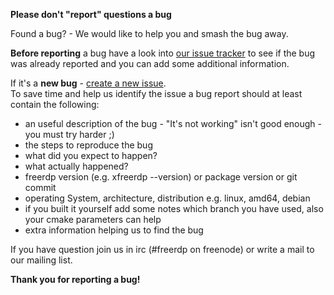 **Please don't "report" questions a bug**

Found a bug? - We would like to help you and smash the bug away.

**Before reporting** a bug have a look into [our issue tracker](https://github.com/FreeRDP/FreeRDP/issues) to see if the bug was already reported and you can add some additional information.

If it's a **new bug** - [create a new issue](https://github.com/FreeRDP/FreeRDP/issues/new).  
To save time and help us identify the issue a bug report should at least contain the following:

* an useful description of the bug - "It's not working" isn't good enough - you must try harder ;)
* the steps to reproduce the bug
* what did you expect to happen?
* what actually happened?
* freerdp version (e.g. xfreerdp --version) or package version or git commit
* operating System, architecture, distribution e.g. linux, amd64, debian
* if you built it yourself add some notes which branch you have used, also your cmake parameters can help
* extra information helping us to find the bug

If you have question join us in irc (#freerdp on freenode) or write a mail to our mailing list.  

**Thank you for reporting a bug!**
